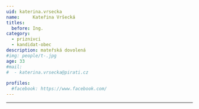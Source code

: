 ```yaml
---
uid: katerina.vrsecka
name:     Kateřina Vršecká
titles:
  before: Ing.
category:
  - priznivci
  - kandidat-obec
description: mateřská dovolená
#img: people/t-.jpg
age: 33
#mail:
#  - katerina.vrsecka@pirati.cz
 
profiles:
  #facebook: https://www.facebook.com/
---
```


---